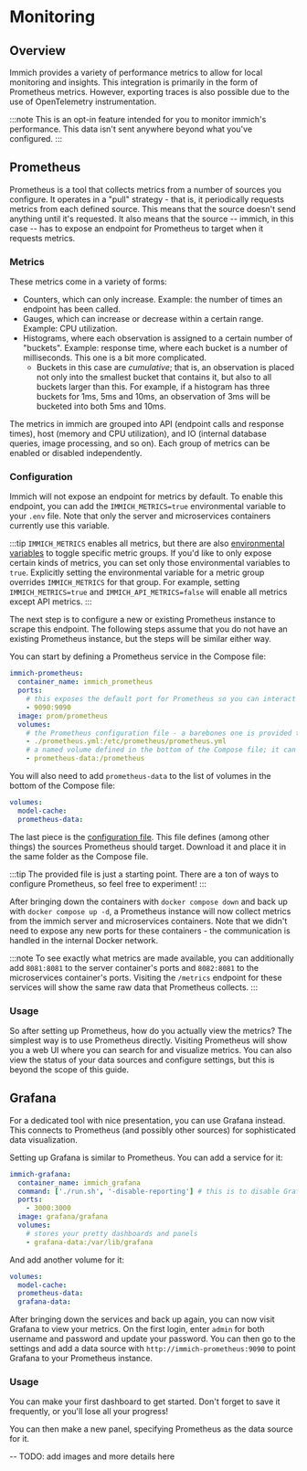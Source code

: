 # Monitoring

## Overview

Immich provides a variety of performance metrics to allow for local monitoring and insights. This integration is primarily in the form of Prometheus metrics. However, exporting traces is also possible due to the use of OpenTelemetry instrumentation.

:::note
This is an opt-in feature intended for you to monitor immich's performance. This data isn't sent anywhere beyond what you've configured.
:::

## Prometheus

Prometheus is a tool that collects metrics from a number of sources you configure. It operates in a "pull" strategy - that is, it periodically requests metrics from each defined source. This means that the source doesn't send anything until it's requested. It also means that the source -- immich, in this case -- has to expose an endpoint for Prometheus to target when it requests metrics.

### Metrics

These metrics come in a variety of forms:

- Counters, which can only increase. Example: the number of times an endpoint has been called.
- Gauges, which can increase or decrease within a certain range. Example: CPU utilization.
- Histograms, where each observation is assigned to a certain number of "buckets". Example: response time, where each bucket is a number of milliseconds. This one is a bit more complicated.
  - Buckets in this case are _cumulative_; that is, an observation is placed not only into the smallest bucket that contains it, but also to all buckets larger than this. For example, if a histogram has three buckets for 1ms, 5ms and 10ms, an observation of 3ms will be bucketed into both 5ms and 10ms.

The metrics in immich are grouped into API (endpoint calls and response times), host (memory and CPU utilization), and IO (internal database queries, image processing, and so on). Each group of metrics can be enabled or disabled independently.

### Configuration

Immich will not expose an endpoint for metrics by default. To enable this endpoint, you can add the `IMMICH_METRICS=true` environmental variable to your `.env` file. Note that only the server and microservices containers currently use this variable.

:::tip
`IMMICH_METRICS` enables all metrics, but there are also [environmental variables](/docs/install/environment-variables.md#prometheus) to toggle specific metric groups. If you'd like to only expose certain kinds of metrics, you can set only those environmental variables to `true`. Explicitly setting the environmental variable for a metric group overrides `IMMICH_METRICS` for that group. For example, setting `IMMICH_METRICS=true` and `IMMICH_API_METRICS=false` will enable all metrics except API metrics.
:::

The next step is to configure a new or existing Prometheus instance to scrape this endpoint. The following steps assume that you do not have an existing Prometheus instance, but the steps will be similar either way.

You can start by defining a Prometheus service in the Compose file:

```yaml
immich-prometheus:
  container_name: immich_prometheus
  ports:
    # this exposes the default port for Prometheus so you can interact with it
    - 9090:9090
  image: prom/prometheus
  volumes:
    # the Prometheus configuration file - a barebones one is provided to get started
    - ./prometheus.yml:/etc/prometheus/prometheus.yml
    # a named volume defined in the bottom of the Compose file; it can also be a mounted folder
    - prometheus-data:/prometheus
```

You will also need to add `prometheus-data` to the list of volumes in the bottom of the Compose file:

```yaml
volumes:
  model-cache:
  prometheus-data:
```

The last piece is the [configuration file][prom-file]. This file defines (among other things) the sources Prometheus should target. Download it and place it in the same folder as the Compose file.

:::tip
The provided file is just a starting point. There are a ton of ways to configure Prometheus, so feel free to experiment!
:::

After bringing down the containers with `docker compose down` and back up with `docker compose up -d`, a Prometheus instance will now collect metrics from the immich server and microservices containers. Note that we didn't need to expose any new ports for these containers - the communication is handled in the internal Docker network.

:::note
To see exactly what metrics are made available, you can additionally add `8081:8081` to the server container's ports and `8082:8081` to the microservices container's ports. Visiting the `/metrics` endpoint for these services will show the same raw data that Prometheus collects.
:::

### Usage

So after setting up Prometheus, how do you actually view the metrics? The simplest way is to use Prometheus directly. Visiting Prometheus will show you a web UI where you can search for and visualize metrics. You can also view the status of your data sources and configure settings, but this is beyond the scope of this guide.

## Grafana

For a dedicated tool with nice presentation, you can use Grafana instead. This connects to Prometheus (and possibly other sources) for sophisticated data visualization.

Setting up Grafana is similar to Prometheus. You can add a service for it:

```yaml
immich-grafana:
  container_name: immich_grafana
  command: ['./run.sh', '-disable-reporting'] # this is to disable Grafana's telemetry
  ports:
    - 3000:3000
  image: grafana/grafana
  volumes:
    # stores your pretty dashboards and panels
    - grafana-data:/var/lib/grafana
```

And add another volume for it:

```yaml
volumes:
  model-cache:
  prometheus-data:
  grafana-data:
```

After bringing down the services and back up again, you can now visit Grafana to view your metrics. On the first login, enter `admin` for both username and password and update your password. You can then go to the settings and add a data source with `http://immich-prometheus:9090` to point Grafana to your Prometheus instance.

### Usage

You can make your first dashboard to get started. Don't forget to save it frequently, or you'll lose all your progress!

You can then make a new panel, specifying Prometheus as the data source for it.

-- TODO: add images and more details here

[prom-file]: https://github.com/immich-app/immich/releases/latest/download/prometheus.yml

